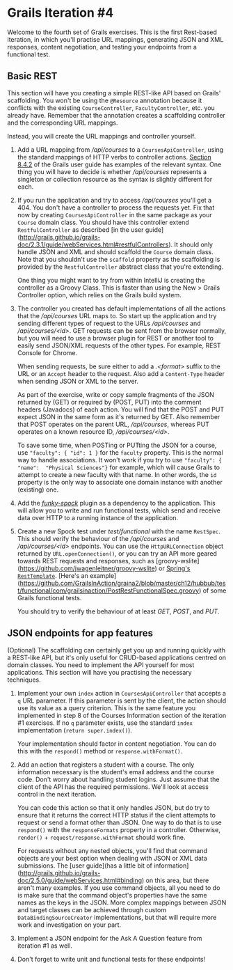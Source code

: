 # Grails Iteration #4

Welcome to the fourth set of Grails exercises. This is the first Rest-based iteration, in which you'll practise
URL mappings, generating JSON and XML responses, content negotiation, and testing your endpoints from a functional
test.

## Basic REST

This section will have you creating a simple REST-like API based on Grails' scaffolding. You won't be using the
`@Resource` annotation because it conflicts with the existing `CourseController`, `FacultyController`, etc. you already
have. Remember that the annotation creates a scaffolding controller and the corresponding URL mappings.

Instead, you will create the URL mappings and controller yourself.

1. Add a URL mapping from _/api/courses_ to a `CoursesApiController`, using the standard mappings of HTTP verbs to
controller actions. [Section 8.4.2](http://grails.github.io/grails-doc/2.5.0/guide/theWebLayer.html#restfulMappings) of
the Grails user guide has examples of the relevant syntax. One thing you will have to decide is whether _/api/courses_
represents a singleton or collection resource as the syntax is slightly different for each.

2. If you run the application and try to access _/api/courses_ you'll get a 404. You don't have a controller to process
the requests yet. Fix that now by creating `CoursesApiController` in the same package as your `Course` domain class.
You should have this controller extend `RestfulController` as described [in the user guide]
(http://grails.github.io/grails-doc/2.3.1/guide/webServices.html#restfulControllers). It should only handle JSON and
XML and should scaffold the `Course` domain class. Note that you shouldn't use the `scaffold` property as the
scaffolding is provided by the `RestfulController` abstract class that you're extending.

    One thing you might want to try from within IntelliJ is creating the controller as a Groovy Class. This is faster
than using the New > Grails Controller option, which relies on the Grails build system.

3. The controller you created has default implementations of all the actions that the _/api/courses_ URL maps to. So
start up the application and try sending different types of request to the URLs _/api/courses_ and _/api/courses/\<id>_.
GET requests can be sent from the browser normally, but you will need to use a browser plugin for REST or another tool
to easily send JSON/XML requests of the other types. For example, REST Console for Chrome.

    When sending requests, be sure either to add a _.\<format>_ suffix to the URL or an `Accept` header to the request.
Also add a `Content-Type` header when sending JSON or XML to the server.

    As part of the exercise, write or copy sample fragments of the JSON returned by (GET) or required by (POST, PUT)
into the comment headers (Javadocs) of each action. You will find that the POST and PUT expect JSON in the same form
as it's returned by GET. Also remember that POST operates on the parent URL, _/api/courses_, whereas PUT operates on a
known resource ID, _/api/courses/\<id>_.

    To save some time, when POSTing or PUTting the JSON for a course, use `"faculty": { "id": 1 }` for the `faculty`
property. This is the normal way to handle associations. It won't work if you try to use `"faculty": { "name": 
"Physical Sciences"}` for example, which will cause Grails to attempt to create a new faculty with that name. In other
words, the `id` property is the only way to associate one domain instance with another (existing) one.

4. Add the [_funky-spock_](http://grails.org/plugin/funky-spock) plugin as a dependency to the application. This will
allow you to write and run functional tests, which send and receive data over HTTP to a running instance of the
application.

5. Create a new Spock test under _test/functional_ with the name `RestSpec`. This should verify the behaviour of the
_/api/courses_ and _/api/courses/\<id>_ endpoints. You can use the `HttpURLConnection` object returned by
`URL.openConnection()`, or you can try an API more geared towards REST requests and responses, such as [groovy-wslite]
(https://github.com/jwagenleitner/groovy-wslite)
or [Spring's `RestTemplate`](http://spring.io/blog/2009/03/27/rest-in-spring-3-resttemplate/). [Here's an example]
(https://github.com/GrailsInAction/graina2/blob/master/ch12/hubbub/test/functional/com/grailsinaction/PostRestFunctionalSpec.groovy)
of some Grails functional tests.

    You should try to verify the behaviour of at least _GET_, _POST_, and _PUT_.

## JSON endpoints for app features

(Optional) The scaffolding can certainly get you up and running quickly with a REST-like API, but it's only useful for
CRUD-based applications centred on domain classes. You need to implement the API yourself for most applications. This section will
have you practising the necessary techniques.

1. Implement your own `index` action in `CoursesApiController` that accepts a `q` URL parameter. If this parameter is
sent by the client, the action should use its value as a query criterion. This is the same feature you implemented in
step 8 of the Courses Information section of the iteration #1 exercises. If no `q` parameter exists, use the standard
`index` implementation (`return super.index()`).

    Your implementation should factor in content negotiation. You can do this with the `respond()` method or 
`response.withFormat()`.

2. Add an action that registers a student with a course. The only information necessary is the student's email address
and the course code. Don't worry about handling student logins. Just assume that the client of the API has the required
permissions. We'll look at access control in the next iteration.

    You can code this action so that it only handles JSON, but do try to ensure that it returns the correct HTTP status
if the client attempts to request or send a format other than JSON. One way to do that is to use `respond()` with the
`responseFormats` property in a controller. Otherwise, `render()` + `request/response.withFormat` should work fine.

    For requests without any nested objects, you'll find that command objects are your best option when dealing with
JSON or XML data submissions. The [user guide](has a little bit of information](http://grails.github.io/grails-doc/2.5.0/guide/webServices.html#binding)
on this area, but there aren't many examples. If you use command objects, all you need to do is make sure that the
command object's properties have the same names as the keys in the JSON. More complex mappings between JSON and target
classes can be achieved through custom `DataBindingSourceCreator` implementations, but that will require more work
and investigation on your part.

3. Implement a JSON endpoint for the Ask A Question feature from iteration #1 as well.

4. Don't forget to write unit and functional tests for these endpoints!
